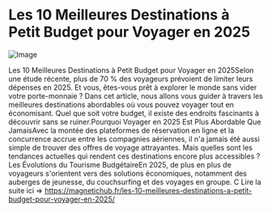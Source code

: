 # Les 10 Meilleures Destinations à Petit Budget pour Voyager en 2025

![Image](https://images.pexels.com/photos/3163927/pexels-photo-3163927.jpeg?auto=compress&cs=tinysrgb&h=650&w=940)

Les 10 Meilleures Destinations à Petit Budget pour Voyager en 2025Selon une étude récente, plus de 70 % des voyageurs prévoient de limiter leurs dépenses en 2025. Et vous, êtes-vous prêt à explorer le monde sans vider votre porte-monnaie ? Dans cet article, nous allons vous guider à travers les meilleures destinations abordables où vous pouvez voyager tout en économisant. Quel que soit votre budget, il existe des endroits fascinants à découvrir sans se ruiner.Pourquoi Voyager en 2025 Est Plus Abordable Que JamaisAvec la montée des plateformes de réservation en ligne et la concurrence accrue entre les compagnies aériennes, il n'a jamais été aussi simple de trouver des offres de voyage attrayantes. Mais quelles sont les tendances actuelles qui rendent ces destinations encore plus accessibles ?Les Évolutions du Tourisme BudgétaireEn 2025, de plus en plus de voyageurs s'orientent vers des solutions économiques, notamment des auberges de jeunesse, du couchsurfing et des voyages en groupe. C Lire la suite ici => https://magnetichub.fr/les-10-meilleures-destinations-a-petit-budget-pour-voyager-en-2025/
